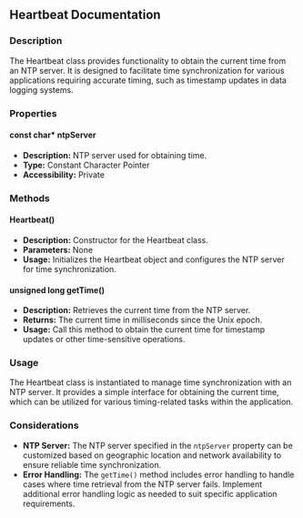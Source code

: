 ## Heartbeat Documentation

### Description
The Heartbeat class provides functionality to obtain the current time from an NTP server. It is designed to facilitate time synchronization for various applications requiring accurate timing, such as timestamp updates in data logging systems.

### Properties

#### const char* ntpServer
- **Description:** NTP server used for obtaining time.
- **Type:** Constant Character Pointer
- **Accessibility:** Private

### Methods

#### Heartbeat()
- **Description:** Constructor for the Heartbeat class.
- **Parameters:** None
- **Usage:** Initializes the Heartbeat object and configures the NTP server for time synchronization.

#### unsigned long getTime()
- **Description:** Retrieves the current time from the NTP server.
- **Returns:** The current time in milliseconds since the Unix epoch.
- **Usage:** Call this method to obtain the current time for timestamp updates or other time-sensitive operations.

### Usage
The Heartbeat class is instantiated to manage time synchronization with an NTP server. It provides a simple interface for obtaining the current time, which can be utilized for various timing-related tasks within the application.

### Considerations
- **NTP Server:** The NTP server specified in the `ntpServer` property can be customized based on geographic location and network availability to ensure reliable time synchronization.
- **Error Handling:** The `getTime()` method includes error handling to handle cases where time retrieval from the NTP server fails. Implement additional error handling logic as needed to suit specific application requirements.
